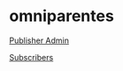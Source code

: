 # omniparentes

[Publisher Admin ](https://ashishpreeti.github.io/omniparentes/src/ "Publisher Admin Page")


[Subscribers ](https://ashishpreeti.github.io/omniparentes/src/subscriber.html "Subscriber Page")

